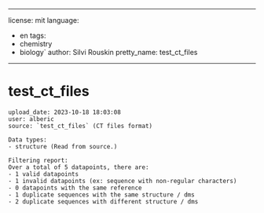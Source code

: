 
---
license: mit
language:
  - en
tags:
  - chemistry
  - biology`
author: Silvi Rouskin
pretty_name: test_ct_files
---

# test_ct_files
	upload_date: 2023-10-18 18:03:08
	user: alberic
	source: `test_ct_files` (CT files format)

	Data types:
	- structure (Read from source.)

	Filtering report: 
	Over a total of 5 datapoints, there are:
    - 1 valid datapoints
    - 1 invalid datapoints (ex: sequence with non-regular characters)
    - 0 datapoints with the same reference
    - 1 duplicate sequences with the same structure / dms
    - 2 duplicate sequences with different structure / dms